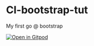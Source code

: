 # CI-bootstrap-tut
My first go @ bootstrap


[![Open in Gitpod](https://gitpod.io/button/open-in-gitpod.svg)](https://gitpod.io/#https://github.com/kristianAndersen/CI-bootstrap-tut/)
